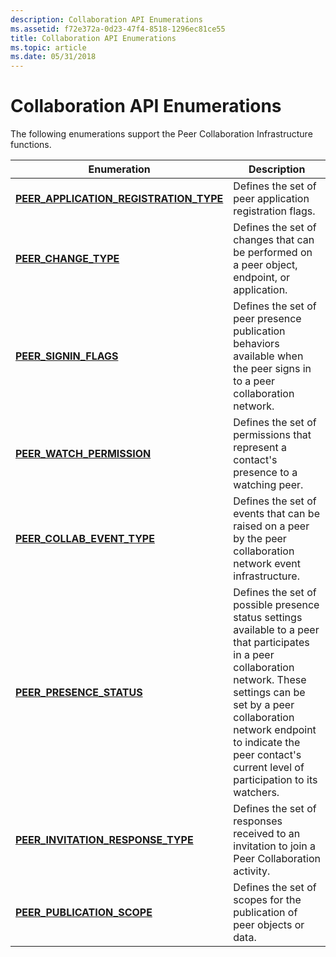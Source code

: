 ```yaml
---
description: Collaboration API Enumerations
ms.assetid: f72e372a-0d23-47f4-8518-1296ec81ce55
title: Collaboration API Enumerations
ms.topic: article
ms.date: 05/31/2018
---
```


# Collaboration API Enumerations

The following enumerations support the Peer Collaboration Infrastructure functions.



| Enumeration                                                                         | Description                                                                                                                                                                                                                                                                   |
|-------------------------------------------------------------------------------------|-------------------------------------------------------------------------------------------------------------------------------------------------------------------------------------------------------------------------------------------------------------------------------|
| [**PEER\_APPLICATION\_REGISTRATION\_TYPE**](/windows/desktop/api/P2P/ne-p2p-peer_application_registration_type) | Defines the set of peer application registration flags.                                                                                                                                                                                                                       |
| [**PEER\_CHANGE\_TYPE**](/windows/desktop/api/P2P/ne-p2p-peer_change_type)                                      | Defines the set of changes that can be performed on a peer object, endpoint, or application.                                                                                                                                                                                  |
| [**PEER\_SIGNIN\_FLAGS**](/windows/desktop/api/P2P/ne-p2p-peer_signin_flags)                                    | Defines the set of peer presence publication behaviors available when the peer signs in to a peer collaboration network.                                                                                                                                                      |
| [**PEER\_WATCH\_PERMISSION**](/windows/desktop/api/P2P/ne-p2p-peer_watch_permission)                            | Defines the set of permissions that represent a contact's presence to a watching peer.                                                                                                                                                                                        |
| [**PEER\_COLLAB\_EVENT\_TYPE**](/windows/desktop/api/P2P/ne-p2p-peer_collab_event_type)                         | Defines the set of events that can be raised on a peer by the peer collaboration network event infrastructure.                                                                                                                                                                |
| [**PEER\_PRESENCE\_STATUS**](/windows/desktop/api/P2P/ne-p2p-peer_presence_status)                              | Defines the set of possible presence status settings available to a peer that participates in a peer collaboration network. These settings can be set by a peer collaboration network endpoint to indicate the peer contact's current level of participation to its watchers. |
| [**PEER\_INVITATION\_RESPONSE\_TYPE**](/windows/desktop/api/P2P/ne-p2p-peer_invitation_response_type)           | Defines the set of responses received to an invitation to join a Peer Collaboration activity.                                                                                                                                                                                 |
| [**PEER\_PUBLICATION\_SCOPE**](/windows/desktop/api/P2P/ne-p2p-peer_publication_scope)                          | Defines the set of scopes for the publication of peer objects or data.                                                                                                                                                                                                        |



 

 

 



